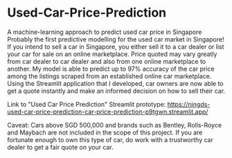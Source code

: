 # Used-Car-Price-Prediction
A machine-learning approach to predict used car price in Singapore
Probably the first predictive modelling for the used car market in Singapore! 
If you intend to sell a car in Singapore, you either sell it to a car dealer or list your car for sale on an online marketplace. 
Price quoted may vary greatly from car dealer to car dealer and also from one online marketplace to another. 
My model is able to predict up to 97% accuracy of the car price among the listings scraped from an established online car marketplace. 
Using the Streamlit application that I developed, car owners are now able to get a quote instantly and make an informed decision on how to sell their car. 

Link to "Used Car Price Prediction" Streamlit prototype: https://ningds-used-car-price-prediction-car-price-prediction-p9tgwn.streamlit.app/

Caveat: Cars above SGD 500,000 and brands such as Bentley, Rolls-Royce and Maybach are not included in the scope of this project. If you are fortunate enough to own this type of car, do work with a trustworthy car dealer to get a fair quote on your car. 

